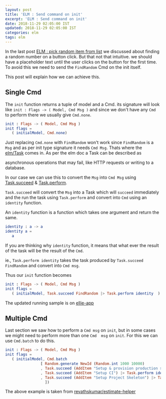 ```yaml
---
layout: post
title: 'ELM : Send command on init'
excerpt: 'ELM : Send command on init'
date: 2018-11-29 02:05:00 IST
updated: 2018-11-29 02:05:00 IST
categories: elm
tags: elm
---
```


In the last post [ELM : pick random item from list][pick_random_item_post] we discussed about finding a random number on a button click.
But that not that intuitive. we should have a placeholder text until the user clicks on the button for the first time. To avoid this we need to send the `FindRandom` Cmd on the init itself.

This post will explain how we can achieve this.

## <a class="anchor" name="single-cmd" href="#single-cmd"><i class="anchor-icon"></i></a>Single Cmd

The `init` function returns a tuple of model and a Cmd. its signature will look like `init : Flags -> ( Model, Cmd Msg )` and since we don't have any `Cmd` to perform there we usually give `Cmd.none`.

```elm
init : Flags -> ( Model, Cmd Msg )
init flags =
   ( initialModel, Cmd.none)
```

Just replacing `Cmd.none` with `FindRandom` won't work since `FindRandom` is a `Msg` and as per init type signature it needs `Cmd Msg`.
Thats where the [elm/Task][elm_task] comes in. As per the elm doc a Task can be described as

   asynchronous operations that may fail, like HTTP requests or writing to a database.

In our case we can use this to convert the `Msg` into `Cmd Msg` using [Task.succeed][task_succeed] & [Task.perform][task_perform].

`Task.succeed` will convert the `Msg` into a Task which will `succeed` immediately and the run the task using `Task.perform` and convert into `Cmd` using an `identity` function.

An `identity` function is a function which takes one argument and return the same.

```elm
identity : a -> a
identity a =
   a
```

If you are thinking why `identity` function, it means that what ever the result of the task will be the result of the `Cmd`.

ie., `Task.perform identity` takes the task produced by `Task.succeed FindRandom` and convert into `Cmd msg`.

Thus our `init` function becomes

```elm
init : Flags -> ( Model, Cmd Msg )
init flags =
   ( initialModel, Task.succeed FindRandom |> Task.perform identity  )
```

The updated running sample is on [ellie-app][code_snippet]

## <a class="anchor" name="multiple-cmd" href="#multiple-cmd"><i class="anchor-icon"></i></a>Multiple Cmd

Last section we saw how to perform a `Cmd msg` on `init`, but in some cases we might need to perform more than one `Cmd  msg` on `init`.
For this we can use `Cmd.batch` to do this.

```elm
init : Flags -> ( Model, Cmd Msg )
init flags =
   ( initialModel, Cmd.batch
                [ Random.generate NewId (Random.int 1000 10000)
                , Task.succeed (AddItem "Setup & provision production server") |> Task.perform identity
                , Task.succeed (AddItem "Setup CI") |> Task.perform identity
                , Task.succeed (AddItem "Setup Project Skeleton") |> Task.perform identity
                  ])
```

The above example is taken from [revathskumar/estimate-helper][estimate_helper_batch]



[pick_random_item_post]: /2018/11/elm-pick-random-item-from-list.html
[code_snippet]: https://ellie-app.com/42gtyJ7cnLha1
[elm_task]: https://package.elm-lang.org/packages/elm/core/latest/Task
[task_succeed]: https://package.elm-lang.org/packages/elm/core/latest/Task#succeed
[task_perform]: https://package.elm-lang.org/packages/elm/core/latest/Task#perform
[msg_to_cmd_msg]: https://medium.com/elm-shorts/how-to-turn-a-msg-into-a-cmd-msg-in-elm-5dd095175d84
[estimate_helper_batch]: https://github.com/revathskumar/estimate-helper/blob/9a33c0a6cf2ec12d2b1b76600a148bfc60321195/src/Main.elm#L49-L54

